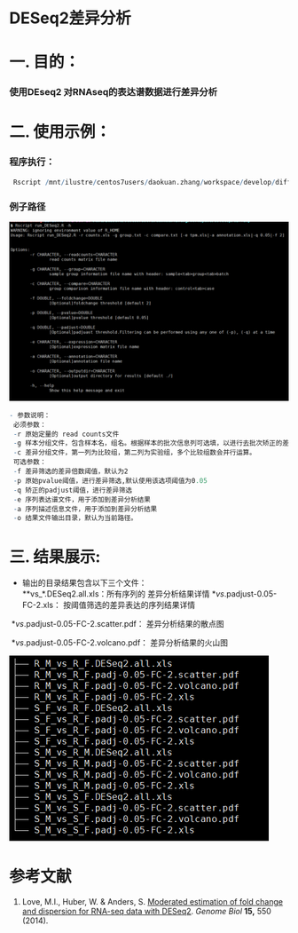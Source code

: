 # DESeq2差异分析



# 一. 目的：


### 使用DEseq2 对RNAseq的表达谱数据进行差异分析


# 二. 使用示例：

### 程序执行：  
```r
 Rscript /mnt/ilustre/centos7users/daokuan.zhang/workspace/develop/diffExp/run_DESeq2.R -r miRNA.counts.txt -g group.txt -c compare.txt -e miRNA_tpm.xls -a miRNA.target.anno.txt
```
### 例子路径

![1.programm](programm.png)

```r
- 参数说明：
 必须参数：
 -r 原始定量的 read counts文件
 -g 样本分组文件，包含样本名，组名。根据样本的批次信息列可选填，以进行去批次矫正的差异分析。
 -c 差异分组文件，第一列为比较组，第二列为实验组，多个比较组数会并行运算。 
 可选参数：
 -f 差异筛选的差异倍数阈值，默认为2
 -p 原始pvalue阈值，进行差异筛选,默认使用该选项阈值为0.05
 -q 矫正的padjust阈值，进行差异筛选
 -e 序列表达谱文件，用于添加到差异分析结果
 -a 序列描述信息文件，用于添加到差异分析结果
 -o 结果文件输出目录，默认为当前路径。
```

# 三. 结果展示:  
- 输出的目录结果包含以下三个文件：  
 **vs_*.DESeq2.all.xls：所有序列的 差异分析结果详情
*_vs_.padjust-0.05-FC-2.xls： 按阈值筛选的差异表达的序列结果详情

​        *_vs_.padjust-0.05-FC-2.scatter.pdf： 差异分析结果的散点图

​        *_vs_.padjust-0.05-FC-2.volcano.pdf： 差异分析结果的火山图

![2.result](result.png)


# 参考文献

1.   Love, M.I., Huber, W. & Anders, S. [Moderated estimation of fold change and dispersion for RNA-seq data with DESeq2](https://doi.org/10.1186/s13059-014-0550-8). *Genome Biol* **15,** 550 (2014). 




